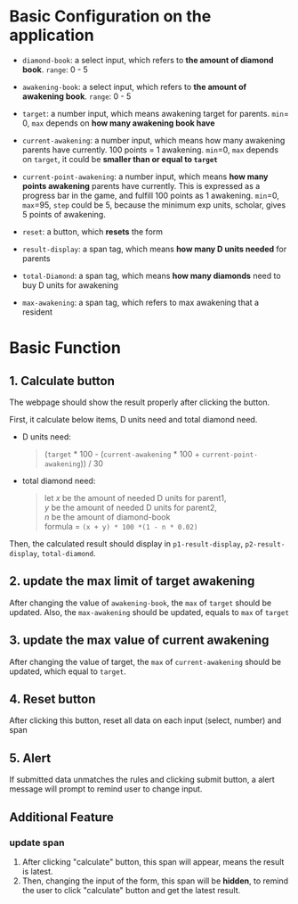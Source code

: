 # Basic Configuration on the application
- `diamond-book`: a select input, which refers to **the amount of diamond book**. `range`: 0 - 5
- `awakening-book`: a select input, which refers to **the amount of awakening book**. `range`: 0 - 5
- `target`: a number input, which means awakening target for parents. `min`= 0, `max` depends on **how many awakening book have**
- `current-awakening`: a number input, which means how many awakening parents have currently. 100 points = 1 awakening. `min`=0, `max` depends on `target`, it could be **smaller than or equal to `target`**

- `current-point-awakening`: a number input, which means **how many points awakening** parents have currently. This is expressed as a progress bar in the game, and fulfill 100 points as 1 awakening.
`min`=0, `max`=95, `step` could be 5, because the minimum exp units, scholar, gives 5 points of awakening.

- `reset`: a button, which **resets** the form
- `result-display`: a span tag, which means **how many D units needed** for parents
- `total-Diamond`: a span tag, which means **how many diamonds** need to buy D units for awakening
- `max-awakening`: a span tag, which refers to max awakening that a resident


# Basic Function
## 1. Calculate button
The webpage should show the result properly after clicking the button.

First, it calculate below items, D units need and total diamond need.
- D units need: 
    > (`target` * 100 - (`current-awakening` * 100 + `current-point-awakening`)) / 30
- total diamond need: 
    > let *x* be the amount of needed D units for parent1,<br> 
    > *y* be the amount of needed D units for parent2, <br>
    > *n* be the amount of diamond-book <br>
    > formula = `(x + y) * 100 *(1 - n * 0.02)`

Then, the calculated result should display in `p1-result-display`, `p2-result-display`, `total-diamond`.

## 2. update the max limit of target awakening
After changing the value of `awakening-book`, the `max` of `target` should be updated.
Also, the `max-awakening` should be updated, equals to `max` of `target`

## 3. update the max value of current awakening
After changing the value of target, the `max` of `current-awakening` should be updated, which equal to `target`.

## 4. Reset button
After clicking this button, reset all data on each input (select, number) and span

## 5. Alert
If submitted data unmatches the rules and clicking submit button, a alert message will prompt to remind user to change input.

## Additional Feature
### update span
1. After clicking "calculate" button, this span will appear, means the result is latest.
2. Then, changing the input of the form, this span will be **hidden**, to remind the user to click "calculate" button and get the latest result.




